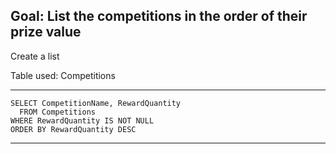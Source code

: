 
## Goal: List the competitions in the order of their prize value

Create a list

Table used: Competitions

---
```
SELECT CompetitionName, RewardQuantity
  FROM Competitions
WHERE RewardQuantity IS NOT NULL
ORDER BY RewardQuantity DESC

```
---
